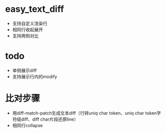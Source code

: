 # easy_text_diff
- 支持自定义渲染行
- 相同行收起展开
- 支持两侧对比

# todo
- 单侧展示diff
- 支持展示行内的modify

# 比对步骤
- 用diff-match-patch生成文本diff（行转uniq char token、uniq char token字符级diff、diff char片段还原line）
- 相同行collapse
